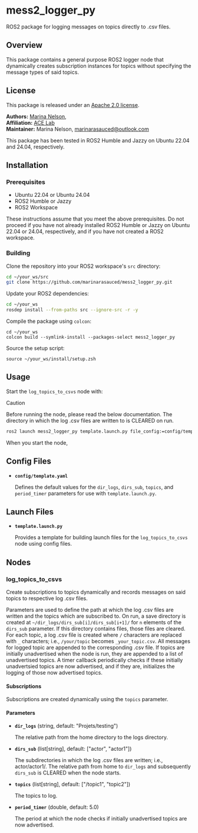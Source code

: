 # mess2_logger_py
ROS2 package for logging messages on topics directly to .csv files.

## Overview
This package contains a general purpose ROS2 logger node that dynamically creates subscription instances for topics without specifying the message types of said topics.

## License
This package is released under an [Apache 2.0 license](https://github.com/marinarasauced/mess2_logger_py/blob/main/LICENSE).

**Authors:** [Marina Nelson](https://github.com/marinarasauced),  <br/>
**Affiliation:** [ACE Lab](https://rvcowlagi-research.owlstown.net/) <br/>
**Maintainer:** Marina Nelson, marinarasauced@outlook.com

This package has been tested in ROS2 Humble and Jazzy on Ubuntu 22.04 and 24.04, respectively.

## Installation
### Prerequisites
- Ubuntu 22.04 or Ubuntu 24.04
- ROS2 Humble or Jazzy
- ROS2 Workspace

These instructions assume that you meet the above prerequisites. Do not proceed if you have not already installed ROS2 Humble or Jazzy on Ubuntu 22.04 or 24.04, respectively, and if you have not created a ROS2 workspace.

### Building
Clone the repository into your ROS2 workspace's `src` directory:

```zsh
cd ~/your_ws/src
git clone https://github.com/marinarasauced/mess2_logger_py.git
```

Update your ROS2 dependencies:

```zsh
cd ~/your_ws
rosdep install --from-paths src --ignore-src -r -y
```

Compile the package using `colcon`:

```
cd ~/your_ws
colcon build --symlink-install --packages-select mess2_logger_py
```

Source the setup script:

```
source ~/your_ws/install/setup.zsh
```

## Usage
Start the `log_topics_to_csvs` node with:

> [!CAUTION]  
> Before running the node, please read the below documentation. The directory in which the log .csv files are written to is CLEARED on run.

```zsh
ros2 launch mess2_logger_py template.launch.py file_config:=config/template.yaml
```

When you start the node,

## Config Files

- **`config/template.yaml`**

    Defines the default values for the `dir_logs`, `dirs_sub`, `topics`, and `period_timer` parameters for use with `template.launch.py`.

## Launch Files

- **`template.launch.py`**

    Provides a template for building launch files for the `log_topics_to_csvs` node using config files.

## Nodes

### log_topics_to_csvs

Create subscriptions to topics dynamically and records messages on said topics to respective log .csv files.

Parameters are used to define the path at which the log .csv files are written and the topics which are subscribed to. On run, a save directory is created at `~/dir_logs/dirs_sub[i]/dirs_sub[i+1]/` for `n` elements of the `dirs_sub` parameter. If this directory contains files, those files are cleared. For each topic, a log .csv file is created where `/` characters are replaced with `_` characters; i.e., `/your/topic` becomes `_your_topic.csv`. All messages for logged topic are appended to the corresponding .csv file. If topics are initially unadvertised when the node is run, they are appended to a list of unadvertised topics. A timer callback periodically checks if these initially unadvertsied topics are now advertised, and if they are, initializes the logging of those now advertised topics.

#### Subscriptions

Subscriptions are created dynamically using the `topics` parameter.

#### Parameters

- **`dir_logs`** (string, default: "Projets/testing")

	The relative path from the home directory to the logs directory.

- **`dirs_sub`** (list\[string\], default: \["actor", "actor1"\])

	The subdirectories in which the log .csv files are written; i.e., actor/actor1/. The relative path from home to `dir_logs` and subsequently `dirs_sub` is CLEARED when the node starts.

- **`topics`** (list\[string\], default: \["/topic1", "topic2"\])

	The topics to log.

- **`period_timer`** (double, default: 5.0)

	The period at which the node checks if initially unadvertised topics are now advertised.
